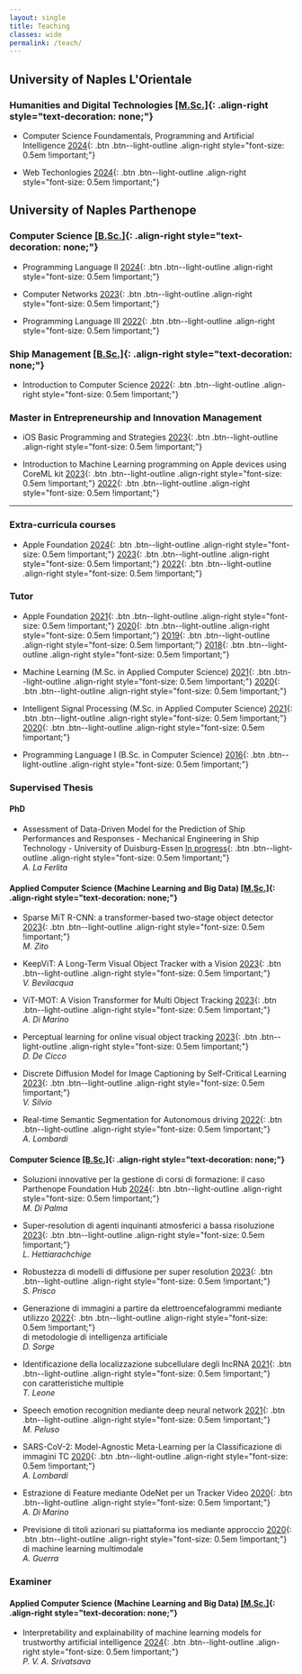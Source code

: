 ```yaml
---
layout: single
title: Teaching
classes: wide
permalink: /teach/
---
```


## University of Naples L'Orientale

### Humanities and Digital Technologies [\[M.Sc.\]](#){: .align-right style="text-decoration: none;"}

* Computer Science Foundamentals, Programming and Artificial Intelligence
[2024](#){: .btn .btn--light-outline .align-right style="font-size: 0.5em !important;"}

* Web Techonlogies
[2024](#){: .btn .btn--light-outline .align-right style="font-size: 0.5em !important;"}

## University of Naples Parthenope

### Computer Science [\[B.Sc.\]](#){: .align-right style="text-decoration: none;"}

* Programming Language II
[2024](#){: .btn .btn--light-outline .align-right style="font-size: 0.5em !important;"}

* Computer Networks
[2023](#){: .btn .btn--light-outline .align-right style="font-size: 0.5em !important;"}

* Programming Language III 
[2022](#){: .btn .btn--light-outline .align-right style="font-size: 0.5em !important;"}

### Ship Management [\[B.Sc.\]](#){: .align-right style="text-decoration: none;"}

* Introduction to Computer Science
[2022](#){: .btn .btn--light-outline .align-right style="font-size: 0.5em !important;"}

### Master in Entrepreneurship and Innovation Management

* ⁠iOS Basic Programming and Strategies
[2023](#){: .btn .btn--light-outline .align-right style="font-size: 0.5em !important;"}

* Introduction to Machine Learning programming on Apple devices using CoreML kit
[2023](#){: .btn .btn--light-outline .align-right style="font-size: 0.5em !important;"}
[2022](#){: .btn .btn--light-outline .align-right style="font-size: 0.5em !important;"}

---

### Extra-curricula courses

* Apple Foundation
[2024](#){: .btn .btn--light-outline .align-right style="font-size: 0.5em !important;"}
[2023](#){: .btn .btn--light-outline .align-right style="font-size: 0.5em !important;"}
[2022](#){: .btn .btn--light-outline .align-right style="font-size: 0.5em !important;"}

### Tutor

* Apple Foundation
[2021](#){: .btn .btn--light-outline .align-right style="font-size: 0.5em !important;"}
[2020](#){: .btn .btn--light-outline .align-right style="font-size: 0.5em !important;"}
[2019](#){: .btn .btn--light-outline .align-right style="font-size: 0.5em !important;"}
[2018](#){: .btn .btn--light-outline .align-right style="font-size: 0.5em !important;"}

* Machine Learning (M.Sc. in Applied Computer Science)
[2021](#){: .btn .btn--light-outline .align-right style="font-size: 0.5em !important;"}
[2020](#){: .btn .btn--light-outline .align-right style="font-size: 0.5em !important;"}

* Intelligent Signal Processing (M.Sc. in Applied Computer Science)
[2021](#){: .btn .btn--light-outline .align-right style="font-size: 0.5em !important;"}
[2020](#){: .btn .btn--light-outline .align-right style="font-size: 0.5em !important;"}

* Programming Language I (B.Sc. in Computer Science)
[2016](#){: .btn .btn--light-outline .align-right style="font-size: 0.5em !important;"}

### Supervised Thesis

#### PhD

* Assessment of Data-Driven Model for the Prediction of Ship Performances and Responses - Mechanical Engineering in Ship Technology - University of Duisburg-Essen
[In progress](#){: .btn .btn--light-outline .align-right style="font-size: 0.5em !important;"}  
_A. La Ferlita_

#### Applied Computer Science (Machine Learning and Big Data) [\[M.Sc.\]](#){: .align-right style="text-decoration: none;"}

* Sparse MiT R-CNN: a transformer-based two-stage object detector
[2023](#){: .btn .btn--light-outline .align-right style="font-size: 0.5em !important;"}  
_M. Zito_

* KeepViT: A Long-Term Visual Object Tracker with a Vision [2023](#){: .btn .btn--light-outline .align-right style="font-size: 0.5em !important;"}  
_V. Bevilacqua_

* ViT-MOT: A Vision Transformer for Multi Object Tracking
[2023](#){: .btn .btn--light-outline .align-right style="font-size: 0.5em !important;"}  
_A. Di Marino_

* Perceptual learning for online visual object tracking 
[2023](#){: .btn .btn--light-outline .align-right style="font-size: 0.5em !important;"}  
_D. De Cicco_

* Discrete Diffusion Model for Image Captioning by Self-Critical Learning
[2023](#){: .btn .btn--light-outline .align-right style="font-size: 0.5em !important;"}  
_V. Silvio_

* Real-time Semantic Segmentation for Autonomous driving
[2022](#){: .btn .btn--light-outline .align-right style="font-size: 0.5em !important;"}  
_A. Lombardi_

#### Computer Science [\[B.Sc.\]](#){: .align-right style="text-decoration: none;"}

* Soluzioni innovative per la gestione di corsi di formazione: il caso Parthenope Foundation Hub
[2024](#){: .btn .btn--light-outline .align-right style="font-size: 0.5em !important;"}  
_M. Di Palma_

* Super-resolution di agenti inquinanti atmosferici a bassa risoluzione 
[2023](#){: .btn .btn--light-outline .align-right style="font-size: 0.5em !important;"}  
_L. Hettiarachchige_

* Robustezza di modelli di diffusione per super resolution
[2023](#){: .btn .btn--light-outline .align-right style="font-size: 0.5em !important;"}  
_S. Prisco_

* Generazione di immagini a partire da elettroencefalogrammi mediante utilizzo 
[2022](#){: .btn .btn--light-outline .align-right style="font-size: 0.5em !important;"}  
di metodologie di intelligenza artificiale  
_D. Sorge_

* Identificazione della localizzazione subcellulare degli
lncRNA
[2021](#){: .btn .btn--light-outline .align-right style="font-size: 0.5em !important;"}  
con caratteristiche multiple  
_T. Leone_

* Speech emotion recognition mediante deep neural network
[2021](#){: .btn .btn--light-outline .align-right style="font-size: 0.5em !important;"}  
_M. Peluso_

* SARS-CoV-2: Model-Agnostic Meta-Learning per la Classificazione di immagini TC
[2020](#){: .btn .btn--light-outline .align-right style="font-size: 0.5em !important;"}  
_A. Lombardi_

* Estrazione di Feature mediante OdeNet per un Tracker Video
[2020](#){: .btn .btn--light-outline .align-right style="font-size: 0.5em !important;"}  
_A. Di Marino_

* Previsione di titoli azionari su piattaforma ios mediante approccio
[2020](#){: .btn .btn--light-outline .align-right style="font-size: 0.5em !important;"}  
di machine learning multimodale  
_A. Guerra_

### Examiner

#### Applied Computer Science (Machine Learning and Big Data) [\[M.Sc.\]](#){: .align-right style="text-decoration: none;"}

* Interpretability and explainability of machine learning models for trustworthy artificial intelligence
[2024](#){: .btn .btn--light-outline .align-right style="font-size: 0.5em !important;"}  
_P. V. A. Srivatsava_
